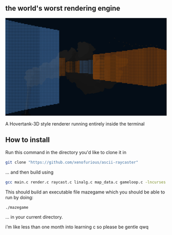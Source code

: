 ## the world's worst rendering engine

![screenshot of game](examples/mazegame.png)

A Hovertank-3D style renderer running entirely inside the terminal

## How to install

Run this command in the directory you'd like to clone it in
```bash
git clone "https://github.com/xenofurious/ascii-raycaster"
```
... and then build using
```bash
gcc main.c render.c raycast.c linalg.c map_data.c gameloop.c -lncurses -lm -o mazegame
```

This should build an executable file mazegame which you should be able to run by doing:
```bash
./mazegame
```
... in your current directory.



i'm like less than one month into learning c so please be gentle qwq
